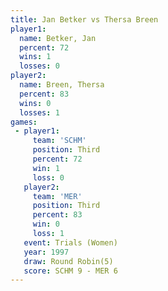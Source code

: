 ```yaml
---
title: Jan Betker vs Thersa Breen
player1:             
  name: Betker, Jan  
  percent: 72        
  wins: 1            
  losses: 0          
player2:             
  name: Breen, Thersa
  percent: 83        
  wins: 0            
  losses: 1          
games:
 - player1:         
     team: 'SCHM'   
     position: Third
     percent: 72    
     win: 1         
     loss: 0        
   player2:         
     team: 'MER'    
     position: Third
     percent: 83    
     win: 0         
     loss: 1        
   event: Trials (Women)
   year: 1997           
   draw: Round Robin(5) 
   score: SCHM 9 - MER 6
---
```


